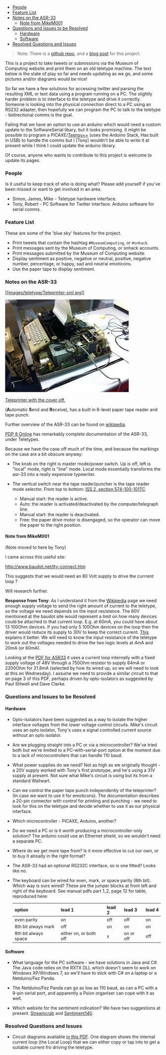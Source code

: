 - [People](#people)
- [Feature List](#feature-list)
- [Notes on the ASR-33](#notes-on-the-asr-33)
    - [Note from MikeM001](#note-from-mikem001)
- [Questions and Issues to be Resolved](#questions-and-issues-to-be-resolved)
    - [Hardware](#hardware)
    - [Software](#software)
- [Resolved Questions and Issues](#resolved-questions-and-issues)

> Note: There is a [github repo](https://github.com/snhack/TwitterToTeletype), and a [blog post](http://snhack.dev/blog/twitter-to-teletype/) for this project.

This is a project to take tweets or submissions via the Museum of Computing website and print them on an old teletype machine.  The text below is the state of play so far and needs updating as we go, and some pictures and/or diagrams would be nice!

So far we have a few solutions for accessing twitter and parsing the resulting XML or text data using a program running on a PC.  The slightly harder problem is to interface to the teletype and drive it correctly. Someone is looking into the physical connection direct to a PC using an RS232 adapter, then hopefully we can program the PC to talk to the teletype - bidirectional comms is the goal.

Failing that we have an option to use an arduino which would need a custom update to the SoftwareSerial libary, but it looks promising. It might be possible to program a PICAXE/[Teensy++](http://www.pjrc.com/teensy/teensyduino.html) (uses the Arduino Stack, Has built in USB) to handle the comms but I [Tony] wouldn't be able to write it at present while I think I could update the arduino library.

Of course, anyone who wants to contribute to this project is welcome to update its pages.

### People

Is it useful to keep track of who is doing what? Please add yourself if you've been missed or want to get involved in an area.

* Simon, James, Mike - Teletype hardware interface.
* Tony, Robert - PC Software for Twitter interface. Arduino software for serial comms.

### Feature List

These are some of the 'blue sky' features for the project.

* Print tweets that contain the hashtag `#MuseumComputing`, or `#snhack`.
* Print messages sent by the Museum of Computing, or snhack accounts.
* Print messages submitted by the Museum of Computing website.
* Display sentiment as positive, negative or neutral, positive, negative number, percentage, or happy, sad and neutral emoticons.
* Use the paper tape to display sentiment.


### Notes on the ASR-33



[[[images/teletype/Teleprinter-sml.jpg]]][Teleprinter-full]


[![Teleprinter-thum]][Teleprinter-full]

[Teleprinter with the cover off.][Teleprinter-full]

[Teleprinter-full]: images/teletype/Teleprinter.jpg
[Teleprinter-thum]: images/teletype/Teleprinter-sml.jpg

(<b>A</b>utomatic <b>S</b>end and <b>R</b>eceive), has a built in 8-level paper tape reader and tape punch.

Further overview of the ASR-33 can be found on [wikipedia](http://en.wikipedia.org/wiki/Teletype_Model_33).

[PDP 8 Online](http://www.pdp8online.com/query_docs/query_all.html) has remarkably complete documentation of the ASR-33, under Teletypes.

Because we have the case off much of the time, and because the markings on the case are a bit obscure anyway:

* The knob on the right is master mode/power switch. Up is off, left is "local" mode, right is "line" mode. Local mode essentially transforms the asr-33 into a really expensive typewriter.

* The vertical switch near the tape reader/puncher is the tape reader mode selector. From top to bottom: [ISS 2, section 574-100-101TC](http://www.pdp8online.com/pdp8cgi/query_docs/tifftopdf.pl/pdp8docs/telet1_1.pdf)

    * Manual start: the reader is active.
    * Auto: the reader is activated/deactivated by the computer/telegraph line.
    * Manual start: the reader is deactivated.
    * Free: the paper drive motor is disengaged, so the operator can move the paper to the right position.

#### Note from MikeM001

(Note moved to here by Tony)

I came across this useful site:

<http://www.baudot.net/tty-connect.htm>

This suggests that we would need an 80 Volt supply to drive the currrent loop ?

Will research further.

**Response from Tony**: As I understand it from the [Wikipedia](http://en.wikipedia.org/wiki/Current_loop) page we need enough supply voltage to send the right amount of current to the teletype, so the voltage we need depends on the input resistance. The 80V mentioned at the baudot site would represent a limit on how many devices could be attached to that current loop. E.g. at 60mA, you could have about 13 100Ohm devices. If you had only 5 100Ohm devices on the loop then the driver would reduce its supply to 30V to keep the correct current. [This](http://www.murata-ps.com/data/meters/dms-an20.pdf) explains it better. We will need to know the input resistance of the teletype to work out the voltages needed to drive the two logic levels at 4mA and 20mA (or 60mA).

Looking at the [PDF for ASR33](http://highgate.comm.sfu.ca/~djg/htdocs/cgi-bin/tifftopdf.cgi/asr33-docs/teletypeps.pdf?loc=webloc) it uses a current loop internally with a fixed supply voltage of 48V through a 750Ohm resistor to supply 64mA or 2200Ohm for 21.8mA (selected by how its wired up, so we will need to look at this on Wednesday). I assume we need to provide a similar circuit to that on page 3 of this PDF, perhaps driven by opto-isolators as suggested by Paul Stilwell and Dave Clarke.

### Questions and Issues to be Resolved

#### Hardware

* Opto-isolators have been suggested as a way to isolate the higher interface voltages from the lower voltage control circuits. Mike's circuit uses an opto isolator, Tony's uses a signal controlled current source without an opto isolator.

* Are we plugging straight into a PC or via a microcontroller? We've tried both but we're limited to a PC-with-serial-port option at the moment due to a lack of microcontrollers that can handle 110 baud.

* What power supplies do we need? Not as high as we originally thought - a 20V supply worked with Tony's first prototype, and he's using a 31V supply at present. Not sure what Mike's circuit is using but its from a standard Wallwart.

* Can we control the paper tape punch independently of the teleprinter? (In case we want to use it for emoticons). The documentation describes a 20-pin connector with control for printing and punching - we need to look for this on the teletype and decide whether to use it as our physical interface.

* Which microcontroller - PICAXE, Arduino, another?

* Do we need a PC or is it worth producing a microcontroller-only solution? The arduino could use an Ethernet shield, so we wouldn't need a separate PC.

* Where do we get more tape from? Is it more effective to cut our own, or to buy it already in the right format?

* The ASR-33 had an optional RS232C interface, so is one fitted? Looks like no.

* The keyboard can be wired for even, mark, or space parity (8th bit). Which way is ours wired? These are the jumper blocks at front left and right of the keyboard. See manual pdfs part 1_2, page 12 for table, reproduced here:

    option               | lead 1 | lead 2 | lead 3 | lead 4
    :-------------       | :----- | :----- | :----- | :-----
    even parity	     | on     | off    | off    | on
    8th bit always mark  | off    | on     | on     | on
    8th bit always space | either on, or both off | x | on or off | off


#### Software

* What language for the PC software - we have solutions in Java and C#. The Java code relies on the RXTX DLL which doesn't seem to work on Windows XP/Windows 7, so we'll have to stick with C# on a laptop or a Netduino/Fez Panda.

* The Netduino/Fez Panda can go as low as 110 baud, as can a PC with a 9-pin serial port, and apparently a Psion organiser can cope with it as well.

* Which website for the sentiment indication? We have two suggestions at present. [Streamcrab](http://smm.streamcrab.com/results?search=Museum&pooling=1) and [Sentiment140](http://www.sentiment140.com/search?hl=en&query=hackspace).

### Resolved Questions and Issues

* Circuit diagrams available [in this PDF](http://www.pdp8online.com/pdp8cgi/query_docs/tifftopdf.pl/pdp8prints/teletypeps.pdf). One diagram shows the internal current loop (the Local Loop) that we can either copy or tap into to get a suitable current fro driving the teletype.